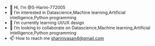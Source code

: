 - 👋 Hi, I’m @S-Harini-772005
- 👀 I’m interested in Datascience,Machine learning,Artificial intelligence,Python programming
- 🌱 I’m currently learning UI/UX design
- 💞️ I’m looking to collaborate on Datascience,Machine learning,Artificial intelligence,Python programming
- 📫 How to reach me sharinivasan4@gmail.com
  


<!---
S-Harini-772005/S-Harini-772005 is a ✨ special ✨ repository because its `README.md` (this file) appears on your GitHub profile.
You can click the Preview link to take a look at your changes.
--->
